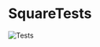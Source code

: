 # SquareTests

![Tests](https://github.com/axdev4591/SquareTests/actions/workflows/tests.yml/badge.svg)